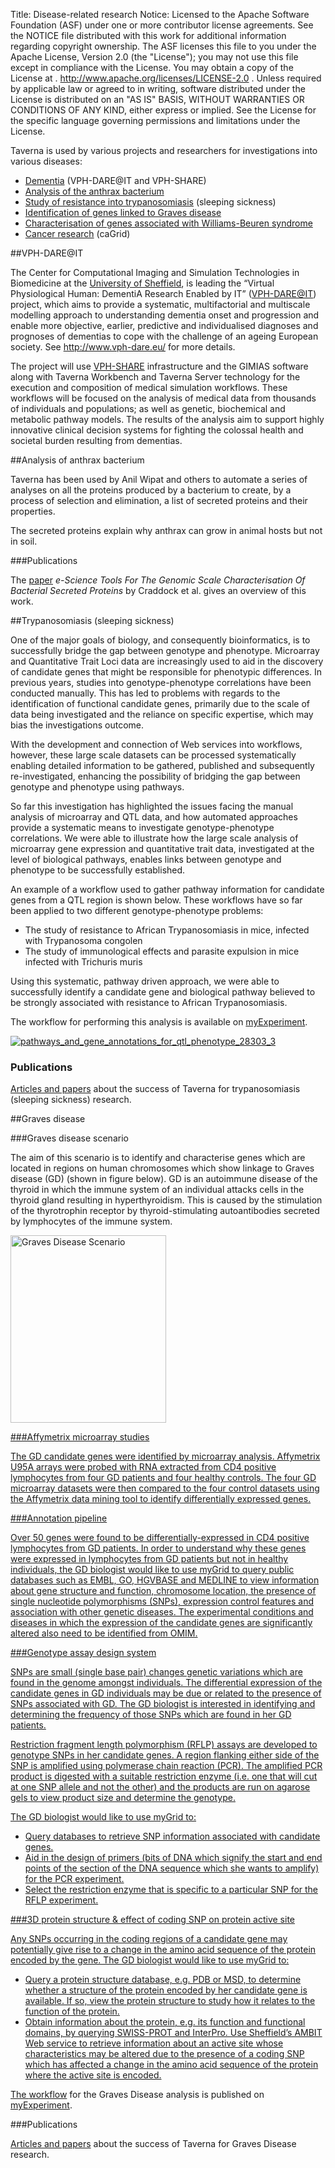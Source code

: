 Title:     Disease-related research
Notice:    Licensed to the Apache Software Foundation (ASF) under one
           or more contributor license agreements.  See the NOTICE file
           distributed with this work for additional information
           regarding copyright ownership.  The ASF licenses this file
           to you under the Apache License, Version 2.0 (the
           "License"); you may not use this file except in compliance
           with the License.  You may obtain a copy of the License at
           .
             http://www.apache.org/licenses/LICENSE-2.0
           .
           Unless required by applicable law or agreed to in writing,
           software distributed under the License is distributed on an
           "AS IS" BASIS, WITHOUT WARRANTIES OR CONDITIONS OF ANY
           KIND, either express or implied.  See the License for the
           specific language governing permissions and limitations
           under the License.

Taverna is used by various projects and researchers for investigations into various diseases:

 - [Dementia](#vph-dareit) (VPH-DARE@IT and VPH-SHARE)
 - [Analysis of the anthrax bacterium](#analysis-of-anthrax-bacterium)
 - [Study of resistance into trypanosomiasis](#trypanosomiasis) (sleeping sickness)
 - [Identification of genes linked to Graves disease](#graves-disease)
 - [Characterisation of genes associated with Williams-Beuren syndrome](#williams-beuren-syndrome)
 - [Cancer research](/introduction/related-projects#cagrid) (caGrid)

<a name="vph-dareit"></a>
##VPH-DARE@IT

The Center for Computational Imaging and Simulation Technologies in Biomedicine at the 
   [University of Sheffield](http://sheffield.ac.uk/), is leading the “Virtual Physiological Human: 
   DementiA Research Enabled by IT” ([VPH-DARE@IT](http://www.vph-dare.eu/)) project, 
   which aims to provide a systematic, 
   multifactorial and multiscale modelling approach to understanding dementia onset and 
   progression and enable more objective, earlier, 
   predictive and individualised diagnoses and prognoses of dementias to cope with the challenge of an ageing European society. 
   See <http://www.vph-dare.eu/> for more details.

The project will use [VPH-SHARE](http://vph-share.eu/) infrastructure and 
   the GIMIAS software along with Taverna Workbench and Taverna Server technology for the execution and 
   composition of medical simulation workflows. 
These workflows will be focused on the analysis of medical data from thousands of individuals and populations; 
   as well as genetic, biochemical and metabolic pathway models. 
The results of the analysis aim to support highly innovative clinical decision systems for 
   fighting the colossal health and societal burden resulting from dementias.


<a name="analysis-of-anthrax-bacterium"></a>
##Analysis of anthrax bacterium

Taverna has been used by Anil Wipat and others to automate a series of analyses on all the proteins 
   produced by a bacterium to create, by a process of selection and elimination, 
   a list of secreted proteins and their properties.

The secreted proteins explain why anthrax can grow in animal hosts but not in soil.

###Publications

The [paper](http://www.mygrid.org.uk/outreach/publications/craddock2006/)
   *e-Science Tools For The Genomic Scale Characterisation Of Bacterial Secreted Proteins* 
   by Craddock et al. gives an overview of this work.


<a name="trypanosomiasis"></a>
##Trypanosomiasis (sleeping sickness)
                    
One of the major goals of biology, and consequently bioinformatics, 
   is to successfully bridge the gap between genotype and phenotype. 
Microarray and Quantitative Trait Loci data are increasingly used to aid in the discovery of candidate genes 
   that might be responsible for phenotypic differences. 
In previous years, studies into genotype-phenotype correlations have been conducted manually. 
This has led to problems with regards to the identification of functional candidate genes, 
   primarily due to the scale of data being investigated and the reliance on specific expertise, 
   which may bias the investigations outcome.

With the development and connection of Web services into workflows, however, 
   these large scale datasets can be processed systematically enabling detailed information to be gathered, 
   published and subsequently re-investigated, 
   enhancing the possibility of bridging the gap between genotype and phenotype using pathways.

So far this investigation has highlighted the issues facing the manual analysis of microarray and QTL data, 
   and how automated approaches provide a systematic means to investigate genotype-phenotype correlations. 
We were able to illustrate how the large scale analysis of microarray gene expression and quantitative trait data, 
   investigated at the level of biological pathways, 
   enables links between genotype and phenotype to be successfully established.

An example of a workflow used to gather pathway information for candidate genes from a QTL region is shown below. 
These workflows have so far been applied to two different genotype-phenotype problems:

 - The study of resistance to African Trypanosomiasis in mice, infected with Trypanosoma congolen
 - The study of immunological effects and parasite expulsion in mice infected with Trichuris muris

Using this systematic, 
   pathway driven approach, we were able to successfully identify a candidate gene and 
   biological pathway believed to be strongly associated with resistance to African Trypanosomiasis.

The workflow for performing this analysis is available on 
   [myExperiment](http://www.myexperiment.org/workflows/16).

[![pathways_and_gene_annotations_for_qtl_phenotype_28303_3](/img/trypanosomiasis.jpg)](http://www.myexperiment.org/workflows/16)

<h3>Publications</h3>

[Articles and papers](http://www.mygrid.org.uk/bibsearch-results/?bibliography_subject=trypanosomiasis) 
   about the success of Taverna for trypanosomiasis (sleeping sickness) research.

<a name="graves-disease"></a>
##Graves disease

###Graves disease scenario

The aim of this scenario is to identify and characterise genes which are located in regions on human chromosomes 
   which show linkage to Graves disease (GD) (shown in figure below). 
GD is an autoimmune disease of the thyroid in which the immune system of an individual attacks cells 
   in the thyroid gland resulting in hyperthyroidism. 
This is caused by the stimulation of the thyrotrophin receptor by thyroid-stimulating autoantibodies secreted by 
   lymphocytes of the immune system.

<a href="/img/gravesdiseasescenario_1.png">
   <img title="gravesdiseasescenario_1" src="/img/gravesdiseasescenario_1.png" 
        alt="Graves Disease Scenario" width="249" height="300" />

###Affymetrix microarray studies

The GD candidate genes were identified by microarray analysis. 
Affymetrix U95A arrays were probed with RNA extracted from CD4 positive lymphocytes from four GD patients 
   and four healthy controls. 
The four GD microarray datasets were then compared to the four control datasets using 
   the Affymetrix data mining tool to identify differentially expressed genes.

###Annotation pipeline

Over 50 genes were found to be differentially-expressed in CD4 positive lymphocytes from GD patients. 
In order to understand why these genes were expressed in lymphocytes from GD patients but not in healthy individuals, 
   the GD biologist would like to use myGrid to query public databases such as 
   EMBL, GO, HGVBASE and MEDLINE to view information about gene structure and function, 
   chromosome location, the presence of single nucleotide polymorphisms (SNPs), 
   expression control features and association with other genetic diseases. 
The experimental conditions and diseases in which the expression of the candidate genes 
   are significantly altered also need to be identified from OMIM.

###Genotype assay design system

SNPs are small (single base pair) changes genetic variations which are found in the genome amongst individuals. 
The differential expression of the candidate genes in GD individuals may be due or related to the presence of 
   SNPs associated with GD. 
The GD biologist is interested in identifying and determining the frequency of those SNPs which are found in her GD patients.

Restriction fragment length polymorphism (RFLP) assays are developed to genotype SNPs in her candidate genes. 
A region flanking either side of the SNP is amplified using polymerase chain reaction (PCR). 
The amplified PCR product is digested with a suitable restriction enzyme 
   (i.e. one that will cut at one SNP allele and not the other) 
   and the products are run on agarose gels to view product size and determine the genotype.

The GD biologist would like to use myGrid to:

 - Query databases to retrieve SNP information associated with candidate genes.
 - Aid in the design of primers 
     (bits of DNA which signify the start and end points of the section of the DNA sequence which she wants to amplify) 
     for the PCR experiment.
 - Select the restriction enzyme that is specific to a particular SNP for the RFLP experiment.

###3D protein structure &amp; effect of coding SNP on protein active site

Any SNPs occurring in the coding regions of a candidate gene may potentially give rise to 
   a change in the amino acid sequence of the protein encoded by the gene. 
The GD biologist would like to use myGrid to:

 - Query a protein structure database, e.g. PDB or MSD, 
      to determine whether a structure of the protein encoded by her candidate gene is available. 
   If so, view the protein structure to study how it relates to the function of the protein.
 - Obtain information about the protein, e.g. its function and functional domains, by querying SWISS-PROT and InterPro. 
   Use Sheffield’s AMBIT Web service to retrieve information about an active site whose characteristics 
      may be altered due to the presence of a coding SNP which has affected a change in the amino acid sequence 
      of the protein where the active site is encoded.

The [workflow](http://www.myexperiment.org/workflows/28) 
   for the Graves Disease analysis is published on [myExperiment](http://www.myexperiment.org/).

###Publications

[Articles and papers](http://www.mygrid.org.uk/bibsearch-results/?bibliography_subject=graves-disease)
   about the success of Taverna for Graves Disease research.
